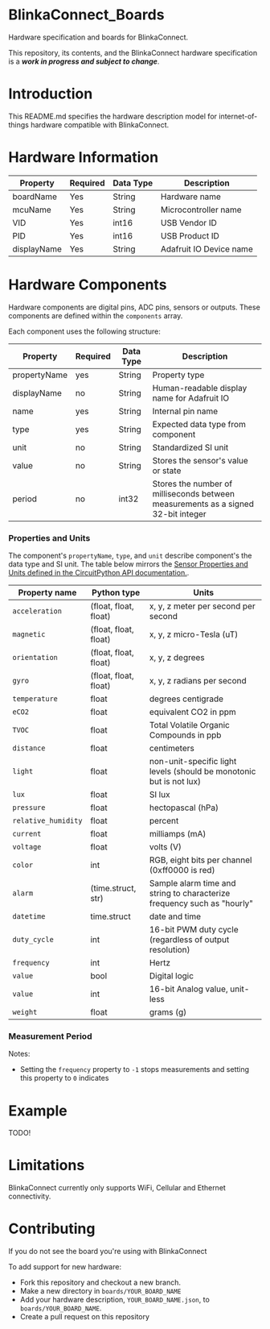 # BlinkaConnect_Boards
Hardware specification and boards for BlinkaConnect.

This repository, its contents, and the BlinkaConnect hardware specification is a ***work in progress and subject to change***.

# Introduction
This README.md specifies the hardware description model for internet-of-things hardware compatible with BlinkaConnect. 

# Hardware Information
| Property    | Required | Data Type | Description             |
|-------------|----------|-----------|-------------------------|
| boardName   | Yes      | String    | Hardware name           |
| mcuName     | Yes      | String    | Microcontroller name    |
| VID         | Yes      | int16     | USB Vendor ID           |
| PID         | Yes      | int16     | USB Product ID          |
| displayName | Yes      | String    | Adafruit IO Device name |


# Hardware Components

Hardware components are digital pins, ADC pins, sensors or outputs. These components are defined within the `components` array. 


Each component uses the following structure:

| Property         | Required | Data Type | Description                                                                       |
|--------------|----------|-----------|-----------------------------------------------------------------------------------|
| propertyName | yes      | String    | Property type                                                                     |
| displayName  | no       | String    | Human-readable display name for Adafruit IO                                       |
| name         | yes      | String    | Internal pin name                                                                 |
| type         | yes      | String    | Expected data type from component                                                 |
| unit         | no       | String    | Standardized SI unit                                                              |
| value        | no       | String    | Stores the sensor's value or state                                                |
| period    | no       | int32     | Stores the number of milliseconds between measurements as a signed 32-bit integer |

### Properties and Units
The component's `propertyName`, `type`, and `unit` describe component's the data type and SI unit. The table below mirrors the [Sensor Properties and Units defined in the CircuitPython API documentation.](https://circuitpython.readthedocs.io/en/latest/docs/design_guide.html#sensor-properties-and-units).

| Property name         | Python type           | Units                                                                   |
| --------------------- | --------------------- | ----------------------------------------------------------------------- |
| ``acceleration``      | (float, float, float) | x, y, z meter per second per second                                     |
| ``magnetic``          | (float, float, float) | x, y, z micro-Tesla (uT)                                                |
| ``orientation``       | (float, float, float) | x, y, z degrees                                                         |
| ``gyro``              | (float, float, float) | x, y, z radians per second                                              |
| ``temperature``       | float                 | degrees centigrade                                                      |
| ``eCO2``              | float                 | equivalent CO2 in ppm                                                   |
| ``TVOC``              | float                 | Total Volatile Organic Compounds in ppb                                 |
| ``distance``          | float                 | centimeters                                                             |
| ``light``             | float                 | non-unit-specific light levels (should be monotonic but is not lux)     |
| ``lux``               | float                 | SI lux                                                                  |
| ``pressure``          | float                 | hectopascal (hPa)                                                       |
| ``relative_humidity`` | float                 | percent                                                                 |
| ``current``           | float                 | milliamps (mA)                                                          |
| ``voltage``           | float                 | volts (V)                                                               |
| ``color``             | int                   | RGB, eight bits per channel (0xff0000 is red)                           |
| ``alarm``             | (time.struct, str)    | Sample alarm time and string to characterize frequency such as "hourly" |
| ``datetime``          | time.struct           | date and time                                                           |
| ``duty_cycle``        | int                   | 16-bit PWM duty cycle (regardless of output resolution)                 |
| ``frequency``         | int                   | Hertz                                                                   |
| ``value``             | bool                  | Digital logic                                                           |
| ``value``             | int                   | 16-bit Analog value, unit-less                                          |
| ``weight``            | float                 | grams (g)                                                               |

### Measurement Period

Notes:
* Setting the `frequency` property to `-1` stops measurements and setting this property to `0` indicates 

# Example
TODO!

# Limitations
BlinkaConnect currently only supports WiFi, Cellular and Ethernet connectivity.

# Contributing
If you do not see the board you're using with BlinkaConnect

To add support for new hardware:
* Fork this repository and checkout a new branch.
* Make a new directory in `boards/YOUR_BOARD_NAME`
* Add your hardware description, `YOUR_BOARD_NAME.json`, to `boards/YOUR_BOARD_NAME`.
* Create a pull request on this repository
